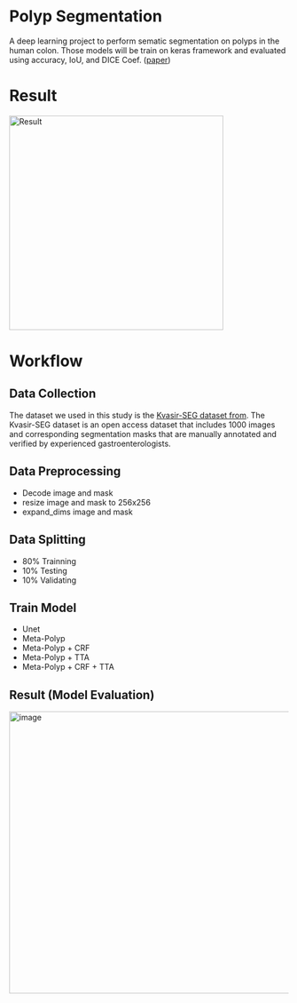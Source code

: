 # Polyp Segmentation
A deep learning project to perform sematic segmentation on polyps in the human colon. Those models will be train on keras framework and evaluated using accuracy, IoU, and DICE Coef. ([paper](https://drive.google.com/file/d/11NF4abFCOKHoWRK2QfGyVbnSLwJjP-Dq/view?usp=sharing))

# Result
<img width="386" alt="Result" src="https://github.com/Theophilus03/polyp_Segmentation_DL/assets/114735443/00ba93cf-68a7-422a-914d-b344d80d1f92">

# Workflow
## Data Collection
The dataset we used in this study is the [Kvasir-SEG dataset from](https://datasets.simula.no/kvasir-seg/). The Kvasir-SEG dataset is an open access dataset that includes 1000 images and corresponding segmentation masks that are manually annotated and verified by experienced gastroenterologists.

## Data Preprocessing
  - Decode image and mask
  - resize image and mask to 256x256
  - expand_dims image and mask
    
## Data Splitting
  - 80% Trainning
  - 10% Testing
  - 10% Validating
    
## Train Model
  - Unet
  - Meta-Polyp
  - Meta-Polyp + CRF
  - Meta-Polyp + TTA
  - Meta-Polyp + CRF + TTA

## Result (Model Evaluation)
<img width="508" alt="image" src="https://github.com/Theophilus03/polyp_Segmentation_DL/assets/114735443/ba0bab06-8855-4ab2-8563-ea24a221cf34">
